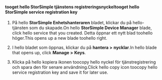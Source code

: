 #### <a name="tooget-hello-storsimple-service-registration-key"></a><span data-ttu-id="e5c19-101">tooget hello StorSimple tjänstens registreringsnyckel</span><span class="sxs-lookup"><span data-stu-id="e5c19-101">tooget hello StorSimple service registration key</span></span>

1.  <span data-ttu-id="e5c19-102">På hello **StorSimple Enhetshanteraren** bladet, klickar du på hello-tjänsten som du skapade.</span><span class="sxs-lookup"><span data-stu-id="e5c19-102">On hello **StorSimple Device Manager** blade, click hello service that you created.</span></span> <span data-ttu-id="e5c19-103">Detta öppnar ett nytt blad toohello höger.</span><span class="sxs-lookup"><span data-stu-id="e5c19-103">This opens up a new blade toohello right.</span></span>

2.  <span data-ttu-id="e5c19-104">I hello bladet som öppnas, klickar du på **hantera &gt;**  **nycklar**.</span><span class="sxs-lookup"><span data-stu-id="e5c19-104">In hello blade that opens up, click **Manage &gt;** **Keys**.</span></span>

3.  <span data-ttu-id="e5c19-105">Klicka på hello kopiera ikonen toocopy hello nyckel för tjänstregistrering och spara den för senare användning.</span><span class="sxs-lookup"><span data-stu-id="e5c19-105">Click hello copy icon toocopy hello service registration key and save it for later use.</span></span>
